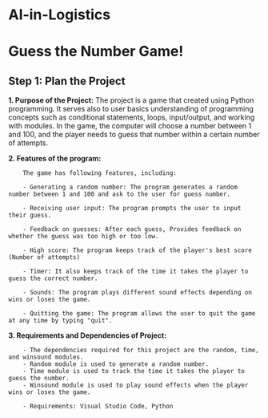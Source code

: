 # AI-in-Logistics

# Guess the Number Game!

## Step 1: Plan the Project

**1. Purpose of the Project:**
        The project is a game that created using Python programming. It serves also to user basics understanding of programming concepts such as conditional statements, loops, input/output, and working with modules.  In the game, the computer will choose a number between 1 and 100, and the player needs to guess that number within a certain number of attempts.

**2. Features of the program:**

        The game has following features, including:

        - Generating a random number: The program generates a random number between 1 and 100 and ask to the user for guess number.

        - Receiving user input: The program prompts the user to input their guess.

        - Feedback on guesses: After each guess, Provides feedback on whether the guess was too high or too low.

        - High score: The program keeps track of the player's best score (Number of attempts)

        - Timer: It also keeps track of the time it takes the player to guess the correct number.

        - Sounds: The program plays different sound effects depending on wins or loses the game.

        - Quitting the game: The program allows the user to quit the game at any time by typing "quit".

**3. Requirements and Dependencies of Project:**
     
        - The dependencies required for this project are the random, time, and winsound modules. 
        - Random module is used to generate a random number.
        - Time module is used to track the time it takes the player to guess the number.
        - Winsound module is used to play sound effects when the player wins or loses the game.

        - Requirements: Visual Studio Code, Python

        


